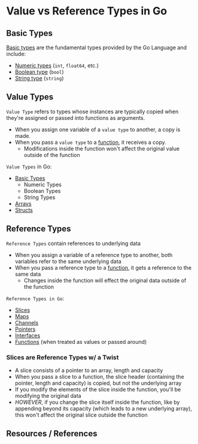 # Value vs Reference Types in Go

## Basic Types

[Basic types](go_data-types_basic.md) are the fundamental types provided by the Go Language and include:

- [Numeric types](go_data-types_numbers.md) (`int`, `float64`, etc.)
- [Boolean type](go_data-types_booleans.md) (`bool`)
- [String type](go_data-types_strings-runes.md) (`string`)

## Value Types

`Value Type` refers to types whose instances are typically copied when they're assigned or passed into functions as arguments.

- When you assign one variable of a `value type` to another, a copy is made.
- When you pass a `value type` to a [function](go_functions.md), it receives a copy.
  - Modifications inside the function won't affect the original value outside of the function

`Value Types` in Go:

- [Basic Types](go_data-types_basic.md)
  - Numeric Types
  - Boolean Types
  - String Types
- [Arrays](go_data-types_arrays.md)
- [Structs](go_data-types_structs.md)

## Reference Types

`Reference Types` contain references to underlying data

- When you assign a variable of a reference type to another, both variables refer to the same underlying data
- When you pass a reference type to a [function](go_functions.md), it gets a reference to the same data
  - Changes inside the function will effect the original data outside of the function

`Reference Types in Go`:

- [Slices](go_data-types_slices.md)
- [Maps](go_data-types_maps.md)
- [Channels](go_data-types_channels.md)
- [Pointers](go_data-types_pointers.md)
- [Interfaces](go_data-types_interfaces.md)
- [Functions](go_data-types_functions.md) (when treated as values or passed around)

### Slices are Reference Types w/ a Twist

- A slice consists of a pointer to an array, length and capacity
- When you pass a slice to a function, the slice header (containing the pointer, length and capacity) is copied, but not the underlying array
- If you modify the elements of the slice inside the function, you'll be modifying the original data
- _HOWEVER_, if you change the slice itself inside the function, like by appending beyond its capacity (which leads to a new underlying array), this won't affect the original slice outside the function

## Resources / References
